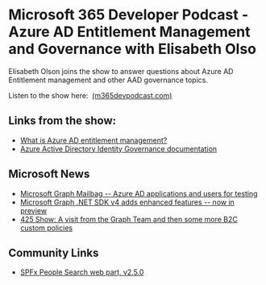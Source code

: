 # Microsoft 365 Developer Podcast - Azure AD Entitlement Management and Governance with Elisabeth Olso

Elisabeth Olson joins the show to answer questions about Azure AD
Entitlement management and other AAD governance topics.

Listen to the show here: 
[(m365devpodcast.com)](https://www.m365devpodcast.com/e/azure-ad-entitlement-management-and-governance-with-elisabeth-olson/)
## Links from the show: 

-   [What is Azure AD entitlement
    management?](https://docs.microsoft.com/en-us/azure/active-directory/governance/entitlement-management-overview)
-   [Azure Active Directory Identity Governance
    documentation](https://docs.microsoft.com/en-us/azure/active-directory/governance/)

## Microsoft News 

-   [Microsoft Graph Mailbag -- Azure AD applications and users for
    testing](https://developer.microsoft.com/en-us/graph/blogs/microsoft-graph-mailbag-azure-ad-applications-and-users-for-testing/)
-   [Microsoft Graph .NET SDK v4 adds enhanced features -- now in
    preview](https://developer.microsoft.com/en-us/graph/blogs/microsoft-graph-net-sdk-v4-adds-enhanced-features-now-in-preview/)
-   [425 Show: A visit from the Graph Team and then some more B2C custom
    policies](https://www.pscp.tv/w/1OwxWVkLVvpJQ)

## Community Links 

-   [SPFx People Search web part,
    v2.5.0](https://blog.yannickreekmans.be/spfx-people-search-web-part-v2-5-0/)